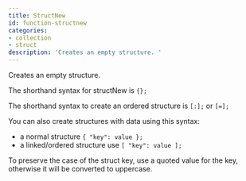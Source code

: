 ```yaml
---
title: StructNew
id: function-structnew
categories:
- collection
- struct
description: 'Creates an empty structure. '
---
```


Creates an empty structure.

The shorthand syntax for structNew is ``` {}; ```

The shorthand syntax to create an ordered structure is ``` [:]; ``` or ``` [=]; ```

You can also create structures with data using this syntax:

- a normal structure ``` { "key": value }; ```
- a linked/ordered structure use ``` [ "key": value ]; ```

To preserve the case of the struct key, use a quoted value for the key, otherwise it will be converted to uppercase.
